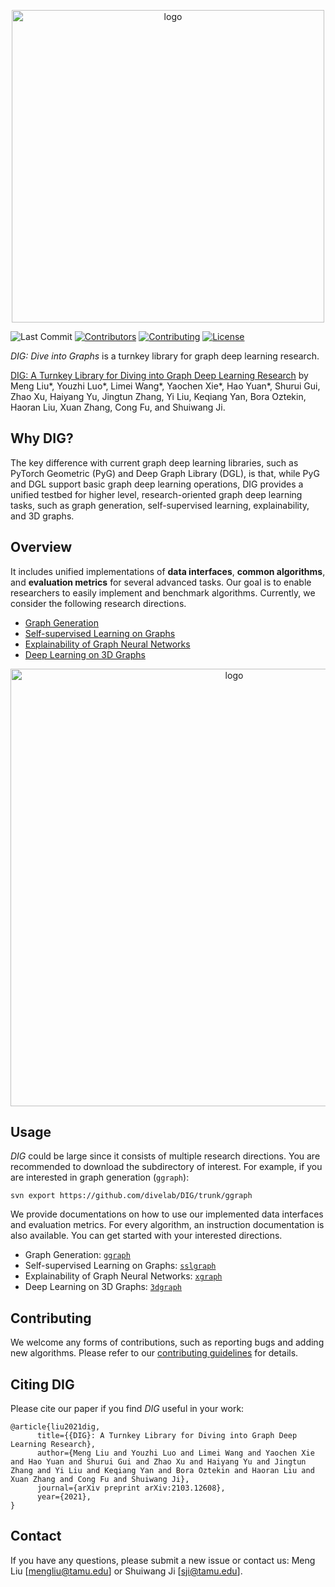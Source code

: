 <p align="center">
<img src="https://github.com/divelab/DIG/blob/main/imgs/DIG-logo.jpg" width="500" class="center" alt="logo"/>
    <br/>
</p>






[license-image]:https://img.shields.io/badge/license-GPL3.0-green.svg
[license-url]:https://github.com/divelab/DIG/blob/main/LICENSE
[contributor-image]:https://img.shields.io/github/contributors/divelab/DIG
[contributor-url]:https://github.com/divelab/DIG/graphs/contributors
[contributing-image]:https://img.shields.io/badge/contributions-welcome-brightgreen.svg?style=flat
[contributing-url]:https://github.com/divelab/DIG/blob/main/CONTRIBUTING.md


![Last Commit](https://img.shields.io/github/last-commit/divelab/DIG)
[![Contributors][contributor-image]][contributor-url]
[![Contributing][contributing-image]][contributing-url]
[![License][license-image]][license-url]


*DIG: Dive into Graphs* is a turnkey library for graph deep learning research.

[DIG: A Turnkey Library for Diving into Graph Deep Learning Research](https://arxiv.org/abs/2103.12608) by Meng Liu*, Youzhi Luo*, Limei Wang*, Yaochen Xie*, Hao Yuan*, Shurui Gui, Zhao Xu, Haiyang Yu, Jingtun Zhang, Yi Liu, Keqiang Yan, Bora Oztekin, Haoran Liu, Xuan Zhang, Cong Fu, and Shuiwang Ji.

## Why DIG?

The key difference with current graph deep learning libraries, such as PyTorch Geometric (PyG) and Deep Graph Library (DGL), is that, while PyG and DGL support basic graph deep learning operations, DIG provides a unified testbed for higher level, research-oriented graph deep learning tasks, such as graph generation, self-supervised learning, explainability, and 3D graphs.

## Overview

It includes unified implementations of **data interfaces**, **common algorithms**, and **evaluation metrics** for several advanced tasks. Our goal is to enable researchers to easily implement and benchmark algorithms. Currently, we consider the following research directions.

* [Graph Generation](https://github.com/divelab/DIG/tree/main/dig/ggraph)
* [Self-supervised Learning on Graphs](https://github.com/divelab/DIG/tree/main/dig/sslgraph)
* [Explainability of Graph Neural Networks](https://github.com/divelab/DIG/tree/main/dig/xgraph)
* [Deep Learning on 3D Graphs](https://github.com/divelab/DIG/tree/main/dig/3dgraph)

<p align="center">
<img src="https://github.com/divelab/DIG/blob/main/imgs/DIG-overview.jpg" width="700" class="center" alt="logo"/>
    <br/>
</p>

## Usage

*DIG* could be large since it consists of multiple research directions. You are recommended to download the subdirectory of interest. For example, if you are interested in graph generation (`ggraph`):

```shell script
svn export https://github.com/divelab/DIG/trunk/ggraph
```

We provide documentations on how to use our implemented data interfaces and evaluation metrics. For every algorithm, an instruction documentation is also available. You can get started with your interested directions.

* Graph Generation: [`ggraph`](https://github.com/divelab/DIG/tree/main/dig/ggraph)
* Self-supervised Learning on Graphs: [`sslgraph`](https://github.com/divelab/DIG/tree/main/dig/sslgraph)
* Explainability of Graph Neural Networks: [`xgraph`](https://github.com/divelab/DIG/tree/main/dig/xgraph)
* Deep Learning on 3D Graphs: [`3dgraph`](https://github.com/divelab/DIG/tree/main/dig/3dgraph)


## Contributing

We welcome any forms of contributions, such as reporting bugs and adding new algorithms. Please refer to our [contributing guidelines](https://github.com/divelab/DIG/blob/main/CONTRIBUTING.md) for details.


## Citing DIG

Please cite our paper if you find *DIG* useful in your work:
```
@article{liu2021dig,
      title={{DIG}: A Turnkey Library for Diving into Graph Deep Learning Research}, 
      author={Meng Liu and Youzhi Luo and Limei Wang and Yaochen Xie and Hao Yuan and Shurui Gui and Zhao Xu and Haiyang Yu and Jingtun Zhang and Yi Liu and Keqiang Yan and Bora Oztekin and Haoran Liu and Xuan Zhang and Cong Fu and Shuiwang Ji},
      journal={arXiv preprint arXiv:2103.12608},
      year={2021},
}
```

## Contact

If you have any questions, please submit a new issue or contact us: Meng Liu [mengliu@tamu.edu] or Shuiwang Ji [sji@tamu.edu].


